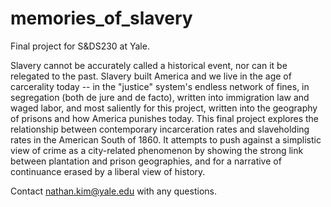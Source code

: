 # memories_of_slavery

Final project for S&DS230 at Yale. 

Slavery cannot be accurately called a historical event, nor can it be relegated to the past. Slavery built America and we live in the age of carcerality today -- in the "justice" system's endless network of fines, in segregation (both de jure and de facto), written into immigration law and waged labor, and most saliently for this project, written into the geography of prisons and how America punishes today. This final project explores the relationship between contemporary incarceration rates and slaveholding rates in the American South of 1860. It attempts to push against a simplistic view of crime as a city-related phenomenon by showing the strong link between plantation and prison geographies, and for a narrative of continuance erased by a liberal view of history. 

Contact nathan.kim@yale.edu with any questions. 
